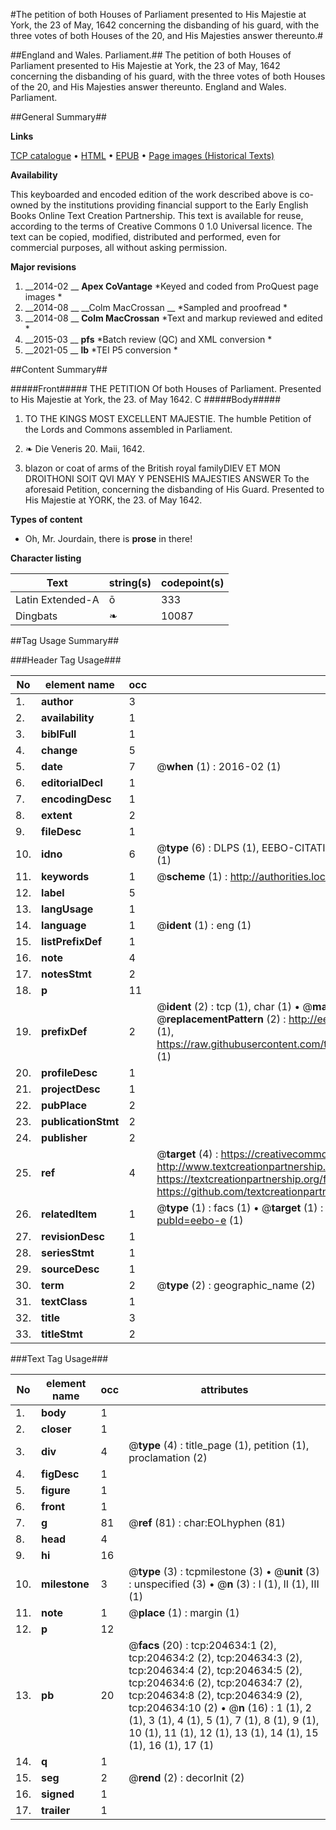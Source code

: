 #The petition of both Houses of Parliament presented to His Majestie at York, the 23 of May, 1642 concerning the disbanding of his guard, with the three votes of both Houses of the 20, and His Majesties answer thereunto.#

##England and Wales. Parliament.##
The petition of both Houses of Parliament presented to His Majestie at York, the 23 of May, 1642 concerning the disbanding of his guard, with the three votes of both Houses of the 20, and His Majesties answer thereunto.
England and Wales. Parliament.

##General Summary##

**Links**

[TCP catalogue](http://www.ota.ox.ac.uk/tcp/)  • 
[HTML](http://tei.it.ox.ac.uk/tcp/Texts-HTML/free/B22/B22203.html)  • 
[EPUB](http://tei.it.ox.ac.uk/tcp/Texts-EPUB/free/B22/B22203.epub) • 
[Page images (Historical Texts)](https://historicaltexts.jisc.ac.uk/eebo-10268657e)

**Availability**

This keyboarded and encoded edition of the work described above is co-owned by the
    institutions providing financial support to the Early English Books Online Text Creation
    Partnership. This text is available for reuse, according to the terms of  Creative Commons 0 1.0 Universal
    licence. The text can be copied, modified, distributed and performed, even for commercial
    purposes, all without asking permission.

**Major revisions**

1. __2014-02 __ __Apex CoVantage__ *Keyed and coded from ProQuest page images *
1. __2014-08 __ __Colm MacCrossan __ *Sampled and proofread *
1. __2014-08 __ __Colm MacCrossan__ *Text and markup reviewed and edited *
1. __2015-03 __ __pfs__ *Batch review (QC) and XML conversion *
1. __2021-05 __ __lb__ *TEI P5 conversion *

##Content Summary##

#####Front#####
THE PETITION Of both Houses of Parliament. Presented to His Majestie at York, the 23. of May 1642. C
#####Body#####

1. TO THE KINGS MOST EXCELLENT MAJESTIE. The humble Petition of the Lords and Commons assembled in Parliament.

1. ❧ Die Veneris 20. Maii, 1642.

1. blazon or coat of arms of the British royal familyDIEV ET MON DROITHONI SOIT QVI MAY Y PENSEHIS MAJESTIES ANSWER To the aforesaid Petition, concerning the disbanding of His Guard. Presented to His Majestie at YORK, the 23. of May 1642.

**Types of content**

  * Oh, Mr. Jourdain, there is **prose** in there!

**Character listing**


|Text|string(s)|codepoint(s)|
|---|---|---|
|Latin Extended-A|ō|333|
|Dingbats|❧|10087|

##Tag Usage Summary##

###Header Tag Usage###

|No|element name|occ|attributes|
|---|---|---|---|
|1.|__author__|3||
|2.|__availability__|1||
|3.|__biblFull__|1||
|4.|__change__|5||
|5.|__date__|7| @__when__ (1) : 2016-02 (1)|
|6.|__editorialDecl__|1||
|7.|__encodingDesc__|1||
|8.|__extent__|2||
|9.|__fileDesc__|1||
|10.|__idno__|6| @__type__ (6) : DLPS (1), EEBO-CITATION (1), VID (1), EEBO-PROQUEST (1), STC (1), OCLC (1)|
|11.|__keywords__|1| @__scheme__ (1) : http://authorities.loc.gov/ (1)|
|12.|__label__|5||
|13.|__langUsage__|1||
|14.|__language__|1| @__ident__ (1) : eng (1)|
|15.|__listPrefixDef__|1||
|16.|__note__|4||
|17.|__notesStmt__|2||
|18.|__p__|11||
|19.|__prefixDef__|2| @__ident__ (2) : tcp (1), char (1)  •  @__matchPattern__ (2) : ([0-9\-]+):([0-9IVX]+) (1), (.+) (1)  •  @__replacementPattern__ (2) : http://eebo.chadwyck.com/downloadtiff?vid=$1&page=$2 (1), https://raw.githubusercontent.com/textcreationpartnership/Texts/master/tcpchars.xml#$1 (1)|
|20.|__profileDesc__|1||
|21.|__projectDesc__|1||
|22.|__pubPlace__|2||
|23.|__publicationStmt__|2||
|24.|__publisher__|2||
|25.|__ref__|4| @__target__ (4) : https://creativecommons.org/publicdomain/zero/1.0/ (1), http://www.textcreationpartnership.org/docs/. (1), https://textcreationpartnership.org/faq/#faq05 (1), https://github.com/textcreationpartnership (1)|
|26.|__relatedItem__|1| @__type__ (1) : facs (1)  •  @__target__ (1) : https://data.historicaltexts.jisc.ac.uk/view?pubId=eebo-e (1)|
|27.|__revisionDesc__|1||
|28.|__seriesStmt__|1||
|29.|__sourceDesc__|1||
|30.|__term__|2| @__type__ (2) : geographic_name (2)|
|31.|__textClass__|1||
|32.|__title__|3||
|33.|__titleStmt__|2||


###Text Tag Usage###

|No|element name|occ|attributes|
|---|---|---|---|
|1.|__body__|1||
|2.|__closer__|1||
|3.|__div__|4| @__type__ (4) : title_page (1), petition (1), proclamation (2)|
|4.|__figDesc__|1||
|5.|__figure__|1||
|6.|__front__|1||
|7.|__g__|81| @__ref__ (81) : char:EOLhyphen (81)|
|8.|__head__|4||
|9.|__hi__|16||
|10.|__milestone__|3| @__type__ (3) : tcpmilestone (3)  •  @__unit__ (3) : unspecified (3)  •  @__n__ (3) : I (1), II (1), III (1)|
|11.|__note__|1| @__place__ (1) : margin (1)|
|12.|__p__|12||
|13.|__pb__|20| @__facs__ (20) : tcp:204634:1 (2), tcp:204634:2 (2), tcp:204634:3 (2), tcp:204634:4 (2), tcp:204634:5 (2), tcp:204634:6 (2), tcp:204634:7 (2), tcp:204634:8 (2), tcp:204634:9 (2), tcp:204634:10 (2)  •  @__n__ (16) : 1 (1), 2 (1), 3 (1), 4 (1), 5 (1), 7 (1), 8 (1), 9 (1), 10 (1), 11 (1), 12 (1), 13 (1), 14 (1), 15 (1), 16 (1), 17 (1)|
|14.|__q__|1||
|15.|__seg__|2| @__rend__ (2) : decorInit (2)|
|16.|__signed__|1||
|17.|__trailer__|1||
